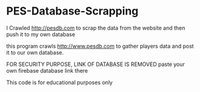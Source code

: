 # PES-Database-Scrapping
I Crawled http://pesdb.com to scrap the data from the website and then push it to my own database

this program crawls http://www.pesdb.com to gather players data
and post it to our own database.

FOR SECURITY PURPOSE, LINK OF DATABASE IS REMOVED
paste your own firebase database link there

This code is for educational purposes only
